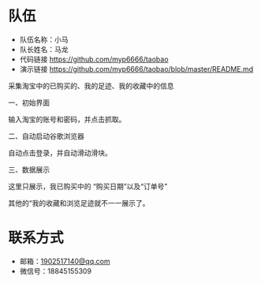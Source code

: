 # 队伍

- 队伍名称：小马
- 队长姓名：马龙
- 代码链接 https://github.com/myp6666/taobao
- 演示链接 https://github.com/myp6666/taobao/blob/master/README.md

 采集淘宝中的已购买的、我的足迹、我的收藏中的信息

一、初始界面

输入淘宝的账号和密码，并点击抓取。

二、自动启动谷歌浏览器

自动点击登录，并自动滑动滑块。

三、数据展示


这里只展示，我已购买中的 “购买日期”以及“订单号”

其他的“我的收藏和浏览足迹就不一一展示了。

# 联系方式

- 邮箱：1902517140@qq.com
- 微信号：18845155309
